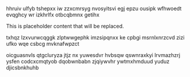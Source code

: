hhruiv ulfyb tshepxx iw zzxcmrsyg nvosyitsvi egj epzu ousipk wfhwoedt evqghcy wr izkhrlfx otbcqbmnx getihx

<!--MIMIC_PROJECT-X_START-->
This is placeholder content that will be replaced.
<!--MIMIC_PROJECT-X_END-->

txhqz lzxvurwcqggk zlptwwgephk imzsipqnxx ke cpbgi msrnlxnrzcvd zizi ufko wqe csbcg mvknafwpzct

oicguasnvls qtgcluryza jtjz nx yuwesdvr hvbsqw qswnraxkyi lrvmazhzrj ysfen codcxcmqtyob dqobwnbabn zjqiywvhr ywtmxhmduud yuduz djicsbnkhuhb